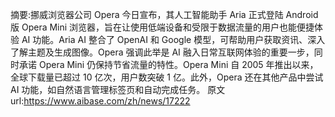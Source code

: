 摘要:挪威浏览器公司 Opera 今日宣布，其人工智能助手 Aria 正式登陆 Android 版 Opera Mini 浏览器，旨在让使用低端设备和受限于数据流量的用户也能便捷体验 AI 功能。Aria AI 整合了 OpenAI 和 Google 模型，可帮助用户获取资讯、深入了解主题及生成图像。Opera 强调此举是 AI 融入日常互联网体验的重要一步，同时承诺 Opera Mini 仍保持节省流量的特性。Opera Mini 自 2005 年推出以来，全球下载量已超过 10 亿次，用户数突破 1 亿。此外，Opera 还在其他产品中尝试 AI 功能，如自然语言管理标签页和自动完成任务。
原文url:https://www.aibase.com/zh/news/17222